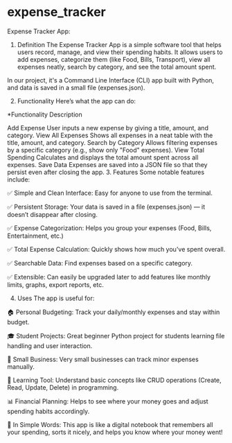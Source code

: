 # expense_tracker
Expense Tracker App:
1. Definition
The Expense Tracker App is a simple software tool that helps users record, manage, and view their spending habits.
It allows users to add expenses, categorize them (like Food, Bills, Transport), view all expenses neatly, search by category, and see the total amount spent.

In our project, it's a Command Line Interface (CLI) app built with Python, and data is saved in a small file (expenses.json).

2. Functionality
Here’s what the app can do:

*Functionality	Description

Add Expense	User inputs a new expense by giving a title, amount, and category.
View All Expenses	Shows all expenses in a neat table with the title, amount, and category.
Search by Category	Allows filtering expenses by a specific category (e.g., show only "Food" expenses).
View Total Spending	Calculates and displays the total amount spent across all expenses.
Save Data	Expenses are saved into a JSON file so that they persist even after closing the app.
3. Features
Some notable features include:

✅ Simple and Clean Interface: Easy for anyone to use from the terminal.

✅ Persistent Storage: Your data is saved in a file (expenses.json) — it doesn’t disappear after closing.

✅ Expense Categorization: Helps you group your expenses (Food, Bills, Entertainment, etc.)

✅ Total Expense Calculation: Quickly shows how much you've spent overall.

✅ Searchable Data: Find expenses based on a specific category.

✅ Extensible: Can easily be upgraded later to add features like monthly limits, graphs, export reports, etc.

4. Uses
The app is useful for:

🏠 Personal Budgeting: Track your daily/monthly expenses and stay within budget.

🎓 Student Projects: Great beginner Python project for students learning file handling and user interaction.

💼 Small Business: Very small businesses can track minor expenses manually.

🧠 Learning Tool: Understand basic concepts like CRUD operations (Create, Read, Update, Delete) in programming.

📊 Financial Planning: Helps to see where your money goes and adjust spending habits accordingly.

🎯 In Simple Words:
This app is like a digital notebook that remembers all your spending, sorts it nicely, and helps you know where your money went!

